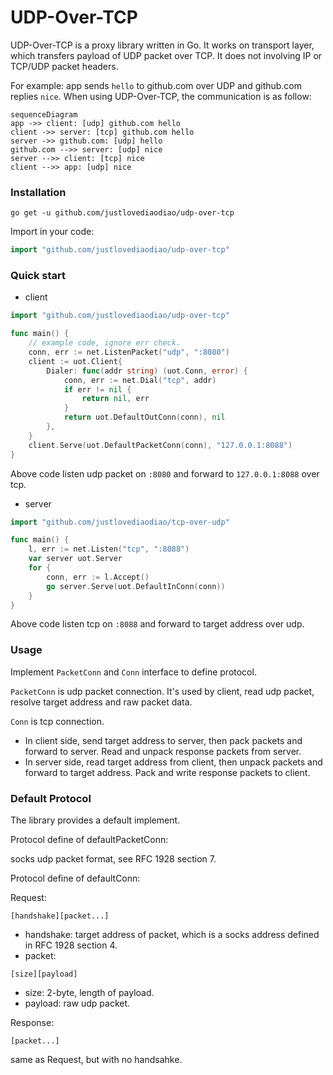 # UDP-Over-TCP

UDP-Over-TCP is a proxy library written in Go. It works on transport layer, which transfers payload of UDP packet over TCP. It does not involving IP or TCP/UDP packet headers.

For example: app sends `hello` to github.com over UDP and github.com replies `nice`. When using UDP-Over-TCP, the communication is as follow:

```mermaid
sequenceDiagram
app ->> client: [udp] github.com hello
client ->> server: [tcp] github.com hello
server ->> github.com: [udp] hello
github.com -->> server: [udp] nice
server -->> client: [tcp] nice
client -->> app: [udp] nice
```


### Installation

```shell
go get -u github.com/justlovediaodiao/udp-over-tcp
```

Import in your code:

```go
import "github.com/justlovediaodiao/udp-over-tcp"
```

### Quick start

- client

```go
import "github.com/justlovediaodiao/udp-over-tcp"

func main() {
    // example code, ignore err check.
    conn, err := net.ListenPacket("udp", ":8080")
    client := uot.Client{
		Dialer: func(addr string) (uot.Conn, error) {
			conn, err := net.Dial("tcp", addr)
			if err != nil {
				return nil, err
			}
			return uot.DefaultOutConn(conn), nil
		},
    }
    client.Serve(uot.DefaultPacketConn(conn), "127.0.0.1:8088")
}
```

Above code listen udp packet on `:8080` and forward to `127.0.0.1:8088` over tcp.

- server

```go
import "github.com/justlovediaodiao/tcp-over-udp"

func main() {
    l, err := net.Listen("tcp", ":8088")
    var server uot.Server
    for {
		conn, err := l.Accept()
		go server.Serve(uot.DefaultInConn(conn))
	}
}
```

Above code listen tcp on `:8088` and forward to target address over udp.


### Usage

Implement `PacketConn` and `Conn` interface to define protocol.

`PacketConn` is udp packet connection. It's used by client, read udp packet, resolve target address and raw packet data.

`Conn` is tcp connection.
- In client side, send target address to server, then pack packets and forward to server. Read and unpack response packets from server.
- In server side, read target address from client, then unpack packets and forward to target address. Pack and write response packets to client.


### Default Protocol

The library provides a default implement.

Protocol define of defaultPacketConn:

socks udp packet format, see RFC 1928 section 7.

Protocol define of defaultConn:

Request:
```
[handshake][packet...]
```
- handshake: target address of packet, which is a socks address defined in RFC 1928 section 4.
- packet: 
```
[size][payload]
```
- size: 2-byte, length of payload.
- payload: raw udp packet.

Response:
```
[packet...]
```

same as Request, but with no handsahke.
